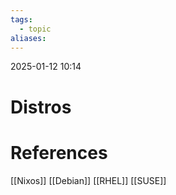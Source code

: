```yaml
---
tags:
  - topic
aliases:
---
```

2025-01-12 10:14
# Distros

# References
[[Nixos]]
[[Debian]]
[[RHEL]]
[[SUSE]]